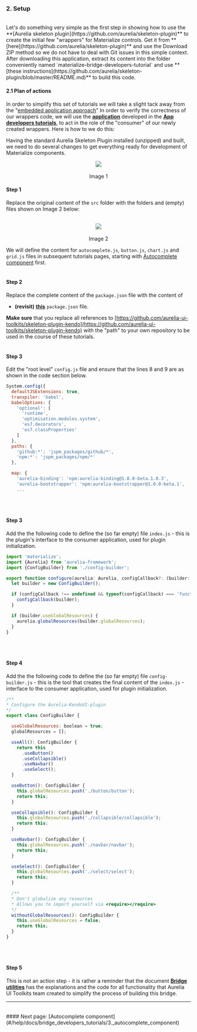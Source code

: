 <br>

### 2. Setup
<br>
Let's do something very simple as the first step in showing how to use the **[Aurelia skeleton plugin](https://github.com/aurelia/skeleton-plugin)** to create the initial few "wrappers" for Materialize controls. Get it from **[here](https://github.com/aurelia/skeleton-plugin)** and use the Download ZIP method so we do not have to deal with Git issues in this simple context. After downloading this application, extract its content into the folder conveniently named `materialize-bridge-developers-tutorial` and use **[these instructions](https://github.com/aurelia/skeleton-plugin/blob/master/README.md)** to build this code.

<br>

#### 2.1 Plan of actions
In order to simplify this set of tutorials we will take a slight tack away from the "[embedded application approach](#/help/docs/about_this_application/1._introduction)"  In order to verify the correctness of our wrappers code, we will use the **[application](https://github.com/aurelia-ui-toolkits/https://github.com/aurelia-ui-toolkits/materialize-app-developers-tutorial)** developed in the **[App developers tutorials](#/help/docs/app_developers_tutorials/1._introduction)**, to act in the role of the "consumer" of our newly created wrappers. Here is how to we do this:
<br>


Having the standard Aurelia Skeleton Plugin installed (unzipped) and built, we need to do several changes to get everything ready for development of Materialize components.
<br>

<p align=center>
  <img src="http://i.imgur.com/NiT7L16.png"></img>
 <br><br>
 Image 1
</p>

#### Step 1

Replace the original content of the `src` folder with the folders and (empty) files shown on Image 2 below:
<br><br>

<p align=center>
  <img src="http://i.imgur.com/PlW1GbD.png"></img>
 <br><br>
 Image 2
</p>

We will define the content for `autocomplete.js`, `button.js`, `chart.js` and `grid.js` files in subsequent tutorials pages, starting with [Autocomplete component](#/help/docs/bridge_developers_tutorials/3._autocomplete_component) first.
<br><br>

#### Step 2
Replace the complete content of the `package.json` file with the content of

* **(revisit)** **[this](https://github.com/aurelia-ui-toolkits/skeleton-plugin-kendo/blob/master/package.json)** `package.json` file.

**Make sure** that you replace all references to [https://github.com/aurelia-ui-toolkits/skeleton-plugin-kendo](https://github.com/aurelia-ui-toolkits/skeleton-plugin-kendo) with the "path" to your own repository to be used in the course of these tutorials.
<br><br>

#### Step 3
Edit the "root level" `config.js` file and ensure that the lines 8 and 9 are as shown in the code section below.
<br>
```javascript
System.config({
  defaultJSExtensions: true,
  transpiler: 'babel',
  babelOptions: {
    'optional': [
      'runtime',
      'optimisation.modules.system',
      'es7.decorators',
      'es7.classProperties'
    ]
  },
  paths: {
    'github:*': 'jspm_packages/github/*',
    'npm:*': 'jspm_packages/npm/*'
  },

  map: {
    'aurelia-binding': 'npm:aurelia-binding@1.0.0-beta.1.0.3',
    'aurelia-bootstrapper': 'npm:aurelia-bootstrapper@1.0.0-beta.1',
    ...
```
<br><br>

#### Step 3
Add the the following code to define the (so far empty) file `index.js` - this is the plugin's interface to the consumer application, used for plugin initialization.
<br>
```javascript
import 'materialize';
import {Aurelia} from 'aurelia-framework';
import {ConfigBuilder} from './config-builder';

export function configure(aurelia: Aurelia, configCallback?: (builder: ConfigBuilder) => void) {
  let builder = new ConfigBuilder();

  if (configCallback !== undefined && typeof(configCallback) === 'function') {
    configCallback(builder);
  }

  if (builder.useGlobalResources) {
    aurelia.globalResources(builder.globalResources);
  }
}
```
<br><br>
#### Step 4
Add the the following code to define the (so far empty) file `config-builder.js` - this is the tool that creates the final content of the `index.js` - interface to the consumer application, used for plugin initialization.
<br>
```javascript
/**
* Configure the Aurelia-KendoUI-plugin
*/
export class ConfigBuilder {

  useGlobalResources: boolean = true;
  globalResources = [];

  useAll(): ConfigBuilder {
    return this
      .useButton()
      .useCollapsible()
      .useNavbar()
      .useSelect();
  }

  useButton(): ConfigBuilder {
    this.globalResources.push('./button/button');
    return this;
  }

  useCollapsible(): ConfigBuilder {
    this.globalResources.push('./collapsible/collapsible');
    return this;
  }

  useNavbar(): ConfigBuilder {
    this.globalResources.push('./navbar/navbar');
    return this;
  }

  useSelect(): ConfigBuilder {
    this.globalResources.push('./select/select');
    return this;
  }

  /**
  * Don't globalize any resources
  * Allows you to import yourself via <require></require>
  */
  withoutGlobalResources(): ConfigBuilder {
    this.useGlobalResources = false;
    return this;
  }
}

```
<br><br>
#### Step 5
This is not an action step - it is rather a reminder that the document **[Bridge utilities](#/help/docs/bridge_developers_notes/2._bridge_utilities)** has the explanations and the code for all functionality that Aurelia UI Toolkits team created to simplify the process of building this bridge.
<br>
* * *
<br>
#### Next page: [Autocomplete component](#/help/docs/bridge_developers_tutorials/3._autocomplete_component)
